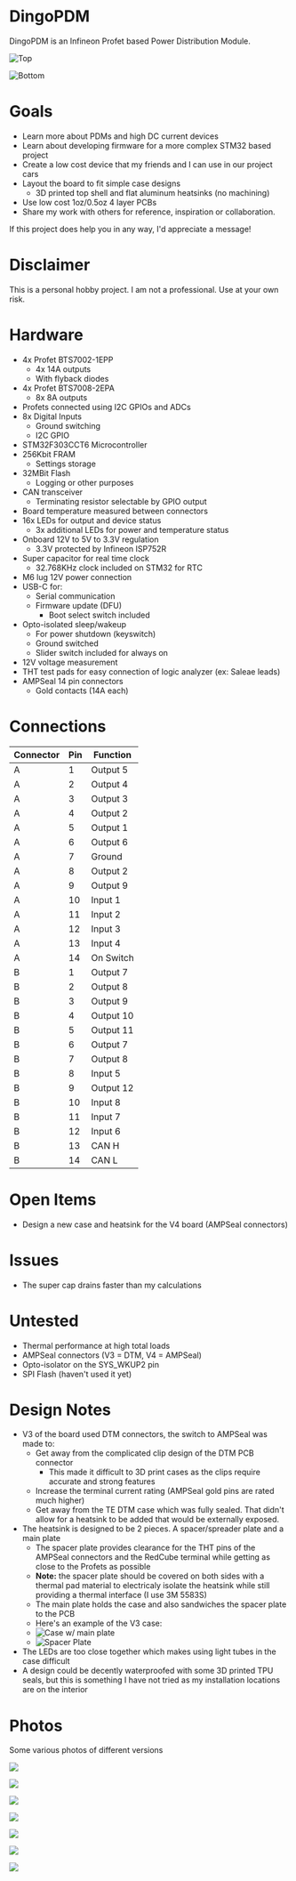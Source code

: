 # DingoPDM
DingoPDM is an Infineon Profet based Power Distribution Module. 

![Top](/Images/DingoPDM_v4_Top.png)

![Bottom](/Images/DingoPDM_v4_Bottom.png)


# Goals
- Learn more about PDMs and high DC current devices
- Learn about developing firmware for a more complex STM32 based project
- Create a low cost device that my friends and I can use in our project cars
- Layout the board to fit simple case designs
    - 3D printed top shell and flat aluminum heatsinks (no machining)
- Use low cost 1oz/0.5oz 4 layer PCBs 
- Share my work with others for reference, inspiration or collaboration. 

If this project does help you in any way, I'd appreciate a message!

# Disclaimer
This is a personal hobby project. I am not a professional. Use at your own risk. 

# Hardware
- 4x Profet BTS7002-1EPP
    - 4x 14A outputs 
    - With flyback diodes
- 4x Profet BTS7008-2EPA
    - 8x 8A outputs
- Profets connected using I2C GPIOs and ADCs
- 8x Digital Inputs
    - Ground switching
    - I2C GPIO
- STM32F303CCT6 Microcontroller
- 256Kbit FRAM 
    - Settings storage
- 32MBit Flash
    - Logging or other purposes
- CAN transceiver
    - Terminating resistor selectable by GPIO output
- Board temperature measured between connectors
- 16x LEDs for output and device status
    - 3x additional LEDs for power and temperature status
- Onboard 12V to 5V to 3.3V regulation
    - 3.3V protected by Infineon ISP752R
- Super capacitor for real time clock
    - 32.768KHz clock included on STM32 for RTC
- M6 lug 12V power connection
- USB-C for:
    - Serial communication
    - Firmware update (DFU)
        - Boot select switch included
- Opto-isolated sleep/wakeup
    - For power shutdown (keyswitch)
    - Ground switched
    - Slider switch included for always on
- 12V voltage measurement
- THT test pads for easy connection of logic analyzer (ex: Saleae leads)
- AMPSeal 14 pin connectors
    - Gold contacts (14A each)

# Connections
| Connector | Pin | Function|
| --------- | --- | ------- |
| A | 1 | Output 5 |
| A | 2 | Output 4 |
| A | 3 | Output 3 |
| A | 4 | Output 2 |
| A | 5 | Output 1 |
| A | 6 | Output 6 |
| A | 7 | Ground |
| A | 8 | Output 2 |
| A | 9 | Output 9 |
| A | 10 | Input 1 |
| A | 11 | Input 2 |
| A | 12 | Input 3 |
| A | 13 | Input 4 |
| A | 14 | On Switch |
| B | 1 | Output 7 |
| B | 2 | Output 8 |
| B | 3 | Output 9 |
| B | 4 | Output 10 |
| B | 5 | Output 11 |
| B | 6 | Output 7 |
| B | 7 | Output 8 |
| B | 8 | Input 5 |
| B | 9 | Output 12 |
| B | 10 | Input 8 |
| B | 11 | Input 7 |
| B | 12 | Input 6 |
| B | 13 | CAN H |
| B | 14 | CAN L |

# Open Items
- Design a new case and heatsink for the V4 board (AMPSeal connectors)

# Issues
- The super cap drains faster than my calculations

# Untested
- Thermal performance at high total loads
- AMPSeal connectors (V3 = DTM, V4 = AMPSeal)
- Opto-isolator on the SYS_WKUP2 pin
- SPI Flash (haven't used it yet)

# Design Notes
- V3 of the board used DTM connectors, the switch to AMPSeal was made to:
    - Get away from the complicated clip design of the DTM PCB connector
        - This made it difficult to 3D print cases as the clips require accurate and strong features
    - Increase the terminal current rating (AMPSeal gold pins are rated much higher) 
    - Get away from the TE DTM case which was fully sealed. That didn't allow for a heatsink to be added that would be externally exposed. 
- The heatsink is designed to be 2 pieces. A spacer/spreader plate and a main plate
    - The spacer plate provides clearance for the THT pins of the AMPSeal connectors and the RedCube terminal while getting as close to the Profets as possible
    - **Note:** the spacer plate should be covered on both sides with a thermal pad material to electricaly isolate the heatsink while still providing a thermal interface (I use 3M 5583S)
    - The main plate holds the case and also sandwiches the spacer plate to the PCB
    - Here's an example of the V3 case:
    - ![Case w/ main plate](/Images/DingoPDM_v3_Case.png)
    - ![Spacer Plate](/Images/DingoPDM_v3_Heatsink.png)
- The LEDs are too close together which makes using light tubes in the case difficult
- A design could be decently waterproofed with some 3D printed TPU seals, but this is something I have not tried as my installation locations are on the interior

# Photos
Some various photos of different versions

![](/Images/DingoPDM_V2_Bare.jpg)

![](/Images/DingoPDM_v2_5.jpg)

![](/Images/DingoPDM_v2_3.jpg)

![](/Images/DingoPDM_v2_4.jpg)

![](/Images/DingoPDM_v2_2.jpg)

![](/Images/DingoPDM_v2_1.jpg)

![](/Images/DingoPDM_v2.jpg)